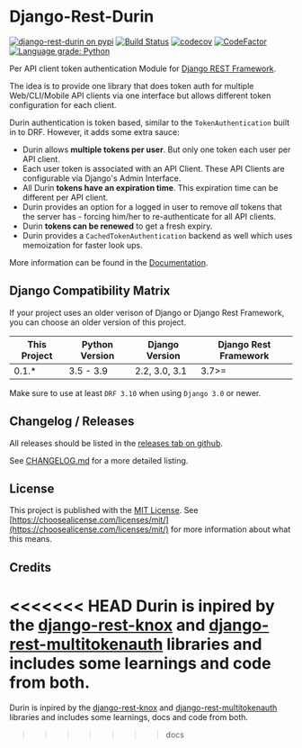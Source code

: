 # Django-Rest-Durin

[![django-rest-durin on pypi](https://img.shields.io/pypi/v/django-rest-durin)](https://pypi.org/project/django-rest-durin/)
[![Build Status](https://travis-ci.com/Eshaan7/django-rest-durin.svg?branch=main)](https://travis-ci.com/Eshaan7/django-rest-durin)
[![codecov](https://codecov.io/gh/Eshaan7/django-rest-durin/branch/main/graph/badge.svg?token=S9KEI0PU05)](https://codecov.io/gh/Eshaan7/django-rest-durin/)
[![CodeFactor](https://www.codefactor.io/repository/github/eshaan7/django-rest-durin/badge)](https://www.codefactor.io/repository/github/eshaan7/django-rest-durin)
<a href="https://lgtm.com/projects/g/Eshaan7/django-rest-durin/context:python">
  <img alt="Language grade: Python" src="https://img.shields.io/lgtm/grade/python/g/Eshaan7/django-rest-durin.svg?logo=lgtm&logoWidth=18"/>
</a>

Per API client token authentication Module for [Django REST Framework](http://www.django-rest-framework.org/).

The idea is to provide one library that does token auth for multiple Web/CLI/Mobile API clients via one interface but allows different token configuration for each client.

Durin authentication is token based, similar to the `TokenAuthentication`
built in to DRF. However, it adds some extra sauce:

- Durin allows **multiple tokens per user**. But only one token each user per API client.
- Each user token is associated with an API Client. These API Clients are configurable via Django's Admin Interface.
- All Durin **tokens have an expiration time**. This expiration time can be different per API client.
- Durin provides an option for a logged in user to remove *all*
    tokens that the server has - forcing him/her to re-authenticate for all API clients.
- Durin **tokens can be renewed** to get a fresh expiry.
- Durin provides a `CachedTokenAuthentication` backend as well which uses memoization for faster look ups.

More information can be found in the [Documentation](https://django-rest-durin.readthedocs.io/).

## Django Compatibility Matrix

If your project uses an older verison of Django or Django Rest Framework, you can choose an older version of this project.

| This Project | Python Version | Django Version | Django Rest Framework |
|--------------|----------------|----------------|-----------------------|
| 0.1.*        | 3.5 - 3.9      | 2.2, 3.0, 3.1  | 3.7>=                 |

Make sure to use at least `DRF 3.10` when using `Django 3.0` or newer.

## Changelog / Releases

All releases should be listed in the [releases tab on github](https://github.com/Eshaan7/django-rest-durin/releases).

See [CHANGELOG.md](CHANGELOG.md) for a more detailed listing.

## License

This project is published with the [MIT License](LICENSE). See [https://choosealicense.com/licenses/mit/](https://choosealicense.com/licenses/mit/) for more information about what this means.

## Credits

<<<<<<< HEAD
Durin is inpired by the [django-rest-knox](https://github.com/James1345/django-rest-knox) and [django-rest-multitokenauth](https://github.com/anexia-it/django-rest-multitokenauth) libraries and includes some learnings and code from both.
=======
Durin is inpired by the [django-rest-knox](https://github.com/James1345/django-rest-knox) and [django-rest-multitokenauth](https://github.com/anexia-it/django-rest-multitokenauth) libraries and includes some learnings, docs and code from both.
>>>>>>> docs
